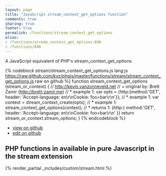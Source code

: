 ```yaml
---
layout: page
title: "JavaScript stream_context_get_options function"
comments: true
sharing: true
footer: true
permalink: /functions/stream_context_get_options
alias:
- /functions/stream_context_get_options:846
- /functions/846
---
```

<!-- Generated by Rakefile:build -->
A JavaScript equivalent of PHP's stream_context_get_options

{% codeblock stream/stream_context_get_options.js lang:js https://raw.github.com/kvz/phpjs/master/functions/stream/stream_context_get_options.js raw on github %}
function stream_context_get_options (stream_or_context) {
    // http://kevin.vanzonneveld.net
    // +   original by: Brett Zamir (http://brett-zamir.me)
    // *     example 1: var opts = {http:{method:'GET', header: 'Accept-language: en\r\nCookie: foo=bar\r\n'}};
    // *     example 1: var context = stream_context_create(opts);
    // *     example 1: stream_context_get_options(context);
    // *     returns 1: {http:{ method:'GET', header: 'Accept-language: en\r\nCookie: foo=bar\r\n' }}
    return stream_or_context.stream_options;
}
{% endcodeblock %}

 - [view on github](https://github.com/kvz/phpjs/blob/master/functions/stream/stream_context_get_options.js)
 - [edit on github](https://github.com/kvz/phpjs/edit/master/functions/stream/stream_context_get_options.js)

## PHP functions in available in pure Javascript in the stream extension
{% render_partial _includes/custom/stream.html %}

